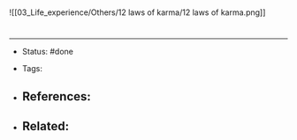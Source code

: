 # 
![[03_Life_experience/Others/12 laws of karma/12 laws of karma.png]]


# 

---
- Status: #done

- Tags: 

- References:
	- 

- Related:
	- 
